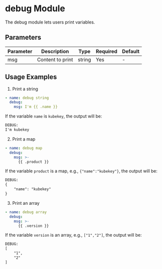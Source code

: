 # debug Module

The debug module lets users print variables.

## Parameters

| Parameter | Description | Type | Required | Default |
|-----------|------------|------|---------|---------|
| msg       | Content to print | string | Yes | - |

## Usage Examples

1. Print a string
```yaml
- name: debug string
  debug:
    msg: I'm {{ .name }}
```
If the variable `name` is `kubekey`, the output will be:
```txt
DEBUG: 
I'm kubekey
```

2. Print a map
```yaml
- name: debug map
  debug:
    msg: >-
      {{ .product }}
```
If the variable `product` is a map, e.g., `{"name":"kubekey"}`, the output will be:
```txt
DEBUG: 
{
    "name": "kubekey"
}
```

3. Print an array
```yaml
- name: debug array
  debug:
    msg: >-
      {{ .version }}
```
If the variable `version` is an array, e.g., `["1","2"]`, the output will be:
```txt
DEBUG: 
[
    "1",
    "2"
]
```
